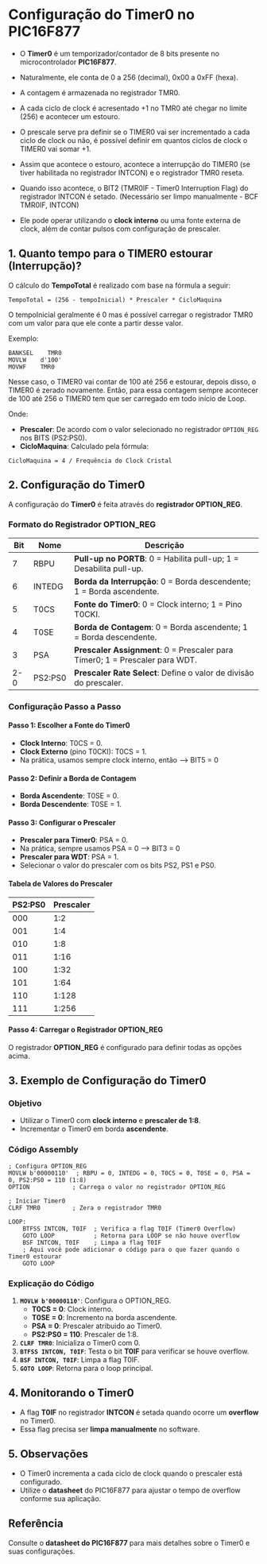 # Configuração do Timer0 no PIC16F877

- O **Timer0** é um temporizador/contador de 8 bits presente no microcontrolador **PIC16F877**. 
- Naturalmente, ele conta de 0 a 256 (decimal), 0x00 a 0xFF (hexa).
- A contagem é armazenada no registrador TMR0.
- A cada ciclo de clock é acresentado +1 no TMR0 até chegar no limite (256) e acontecer um estouro.
- O prescale serve pra definir se o TIMER0 vai ser incrementado a cada ciclo de clock ou não, é possível definir em quantos ciclos de clock o TIMER0 vai somar +1.
- Assim que acontece o estouro, acontece a interrupção do TIMER0 (se tiver habilitada no registrador INTCON) e o registrador TMR0 reseta.
- Quando isso acontece, o BIT2 (TMR0IF - Timer0 Interruption Flag) do registrador INTCON é setado. (Necessário ser limpo manualmente - BCF TMR0IF, INTCON)

- Ele pode operar utilizando o **clock interno** ou uma fonte externa de clock, além de contar pulsos com configuração de prescaler.

## 1. Quanto tempo para o TIMER0 estourar (Interrupção)?


O cálculo do **TempoTotal** é realizado com base na fórmula a seguir:

```
TempoTotal = (256 - tempoInicial) * Prescaler * CicloMaquina
```

O tempoInicial geralmente é 0 mas é possível carregar o registrador TMR0 com um valor para que ele conte a partir desse valor.

Exemplo:

```assembly
BANKSEL    TMR0
MOVLW    d'100'
MOVWF    TMR0
```

Nesse caso, o TIMER0 vai contar de 100 até 256 e estourar, depois disso, o TIMER0 é zerado novamente. Então, para essa contagem sempre acontecer de 100 até 256 o TIMER0 tem que ser carregado em todo início de Loop.

Onde:
- **Prescaler**: De acordo com o valor selecionado no registrador `OPTION_REG` nos BITS (PS2:PS0).
- **CicloMaquina**: Calculado pela fórmula:

```
CicloMaquina = 4 / Frequência do Clock Cristal
```

## 2. Configuração do Timer0
A configuração do **Timer0** é feita através do **registrador OPTION_REG**.

### Formato do Registrador OPTION_REG
| **Bit** | **Nome**  | **Descrição**                                                  |
|---------|-----------|------------------------------------------------------------|
| 7       | RBPU      | **Pull-up no PORTB**: 0 = Habilita pull-up; 1 = Desabilita pull-up. |
| 6       | INTEDG    | **Borda da Interrupção**: 0 = Borda descendente; 1 = Borda ascendente. |
| 5       | T0CS      | **Fonte do Timer0**: 0 = Clock interno; 1 = Pino T0CKI.    |
| 4       | T0SE      | **Borda de Contagem**: 0 = Borda ascendente; 1 = Borda descendente. |
| 3       | PSA       | **Prescaler Assignment**: 0 = Prescaler para Timer0; 1 = Prescaler para WDT. |
| 2-0     | PS2:PS0   | **Prescaler Rate Select**: Define o valor de divisão do prescaler. |

### Configuração Passo a Passo

#### Passo 1: Escolher a Fonte do Timer0
- **Clock Interno**: T0CS = 0.
- **Clock Externo** (pino T0CKI): T0CS = 1.
- Na prática, usamos sempre clock interno, então --> BIT5 = 0

#### Passo 2: Definir a Borda de Contagem
- **Borda Ascendente**: T0SE = 0.
- **Borda Descendente**: T0SE = 1.

#### Passo 3: Configurar o Prescaler
- **Prescaler para Timer0**: PSA = 0.
- Na prática, sempre usamos PSA = 0 --> BIT3 = 0
- **Prescaler para WDT**: PSA = 1.
- Selecionar o valor do prescaler com os bits PS2, PS1 e PS0.

#### Tabela de Valores do Prescaler
| **PS2:PS0** | **Prescaler** |
|-------------|---------------|
| 000         | 1:2           |
| 001         | 1:4           |
| 010         | 1:8           |
| 011         | 1:16          |
| 100         | 1:32          |
| 101         | 1:64          |
| 110         | 1:128         |
| 111         | 1:256         |

#### Passo 4: Carregar o Registrador OPTION_REG
O registrador **OPTION_REG** é configurado para definir todas as opções acima.

## 3. Exemplo de Configuração do Timer0
### Objetivo
- Utilizar o Timer0 com **clock interno** e **prescaler de 1:8**.
- Incrementar o Timer0 em borda **ascendente**.

### Código Assembly
```assembly
; Configura OPTION_REG
MOVLW b'00000110'  ; RBPU = 0, INTEDG = 0, T0CS = 0, T0SE = 0, PSA = 0, PS2:PS0 = 110 (1:8)
OPTION            ; Carrega o valor no registrador OPTION_REG

; Iniciar Timer0
CLRF TMR0         ; Zera o registrador TMR0

LOOP:
    BTFSS INTCON, T0IF  ; Verifica a flag T0IF (Timer0 Overflow)
    GOTO LOOP           ; Retorna para LOOP se não houve overflow
    BSF INTCON, T0IF    ; Limpa a flag T0IF
    ; Aqui você pode adicionar o código para o que fazer quando o Timer0 estourar
    GOTO LOOP
```

### Explicação do Código
1. **`MOVLW b'00000110'`**: Configura o OPTION_REG.
   - **T0CS = 0**: Clock interno.
   - **T0SE = 0**: Incremento na borda ascendente.
   - **PSA = 0**: Prescaler atribuido ao Timer0.
   - **PS2:PS0 = 110**: Prescaler de 1:8.
2. **`CLRF TMR0`**: Inicializa o Timer0 com 0.
3. **`BTFSS INTCON, T0IF`**: Testa o bit **T0IF** para verificar se houve overflow.
4. **`BSF INTCON, T0IF`**: Limpa a flag T0IF.
5. **`GOTO LOOP`**: Retorna para o loop principal.

## 4. Monitorando o Timer0
- A flag **T0IF** no registrador **INTCON** é setada quando ocorre um **overflow** no Timer0.
- Essa flag precisa ser **limpa manualmente** no software.

## 5. Observações
- O Timer0 incrementa a cada ciclo de clock quando o prescaler está configurado.
- Utilize o **datasheet** do PIC16F877 para ajustar o tempo de overflow conforme sua aplicação.

## Referência
Consulte o **datasheet do PIC16F877** para mais detalhes sobre o Timer0 e suas configurações.
